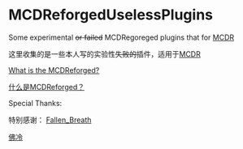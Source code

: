 # MCDReforgedUselessPlugins
Some experimental ~~or failed~~ MCDRegoreged plugins that for [MCDR](https://github.com/Fallen-Breath/MCDReforged)

这里收集的是一些本人写的实验性~~失败的~~插件，适用于[MCDR](https://github.com/Fallen-Breath/MCDReforged)

[What is the MCDReforged?](https://github.com/Fallen-Breath/MCDReforged)

[什么是MCDReforged？](https://github.com/Fallen-Breath/MCDReforged)

Special Thanks:

特别感谢：
  [Fallen_Breath](https://github.com/Fallen-Breath)
  
  [佛冷](https://github.com/Fallen-Breath)
